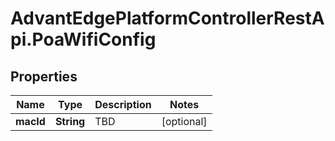 # AdvantEdgePlatformControllerRestApi.PoaWifiConfig

## Properties
Name | Type | Description | Notes
------------ | ------------- | ------------- | -------------
**macId** | **String** | TBD | [optional] 



